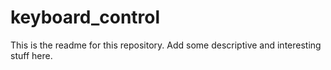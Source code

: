 # keyboard_control
This is the readme for this repository.
Add some descriptive and interesting stuff here.
